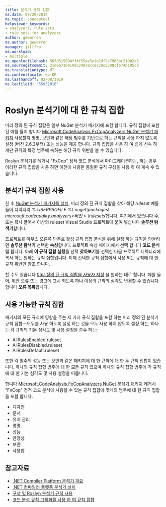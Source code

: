 ```yaml
---
title: 분석기 규칙 집합
ms.date: 07/20/2018
ms.topic: conceptual
helpviewer_keywords:
- analyzers, rule sets
- rule sets for analyzers
author: gewarren
ms.author: gewarren
manager: jillfra
ms.workload:
- multiple
ms.openlocfilehash: 567d315694ff4f55ae5e1d2df2e7963bc21902a3
ms.sourcegitcommit: 21d667104199c2493accec20c2388cf674b195c3
ms.translationtype: MT
ms.contentlocale: ko-KR
ms.lasthandoff: 02/08/2019
ms.locfileid: "55932016"
---
```

# <a name="rule-sets-for-roslyn-analyzers"></a>Roslyn 분석기에 대 한 규칙 집합

미리 정의 된 규칙 집합은 일부 NuGet 분석기 패키지에 포함 합니다. 규칙 집합에 포함 된 예를 들어 합니다 [Microsoft.CodeAnalysis.FxCopAnalyzers NuGet 분석기 패키지](https://www.nuget.org/packages/Microsoft.CodeAnalysis.FxCopAnalyzers/) 사용할지 명명, 보안과 같은 해당 범주를 기반으로 하는 규칙을 사용 하지 않도록 설정 (버전 2.6.2부터) 또는 성능을 제공 합니다. 규칙 집합을 사용 하 여 쉽게 신속 하 게만 규칙의 특정 범주에 속하는 해당 규칙 위반을 볼 수 있습니다.

Roslyn 분석기를 레거시 "FxCop" 정적 코드 분석에서 마이그레이션하는, 하는 경우 이러한 규칙 집합을 사용 하면 이전에 사용한 동일한 규칙 구성을 사용 하 여 계속 수 있습니다.

## <a name="use-analyzer-rule-sets"></a>분석기 규칙 집합 사용

한 후 [NuGet 분석기 패키지를 설치](install-roslyn-analyzers.md), 미리 정의 된 규칙 집합을 찾아 해당 *ruleset* 예를 들어 디렉터리 *% USERPROFILE %\\.nuget\packages\ microsoft.codequality.analyzers\<버전 > \rulesets*합니다. 여기에서 있습니다 수, 또는 복사 끌어서 이상의 ruleset Visual Studio 프로젝트에 붙여 넣습니다 **솔루션 탐색기**합니다.

프로젝트를 마우스 오른쪽 단추로 활성 규칙 집합 분석을 위해 설정 하는 규칙을 만들려면 **솔루션 탐색기** 선택한 **속성**합니다. 프로젝트 속성 페이지에서 선택 합니다 **코드 분석** 탭 합니다. 아래 **이 규칙 집합 실행**를 선택 **찾아보기**를 선택한 다음 프로젝트 디렉터리에 복사 하는 원하는 규칙 집합입니다. 이제 선택한 규칙 집합에서 사용 되는 규칙에 대 한 규칙 위반만 참조 합니다.

할 수도 있습니다 [미리 정의 된 규칙 집합을 사용자 지정](how-to-create-a-custom-rule-set.md#create-a-custom-rule-set) 을 원하는 대로 합니다. 예를 들어, 위반 오류 또는 경고에 표시 되도록 하나 이상의 규칙의 심각도 변경할 수 있습니다 합니다 **오류 목록**합니다.

## <a name="available-rule-sets"></a>사용 가능한 규칙 집합

패키지의 모든 규칙에 영향을 주는 세 가지 규칙 집합을 포함 하는 미리 정의 된 분석기 규칙 집합&mdash;모두를 사용 하도록 설정 하는 것을 모두 사용 하지 않도록 설정 하는, 하나는 각 규칙의 기본 심각도 및 사용 설정을 준수 하는:

- AllRulesEnabled.ruleset
- AllRulesDisabled.ruleset
- AllRulesDefault.ruleset

또한 각 범주의 성능 또는 보안과 같은 패키지에 대 한 규칙에 대 한 두 규칙 집합이 있습니다. 하나의 규칙 집합 범주에 대 한 모든 규칙 있으며 하나의 규칙 집합 범주에 각 규칙에 대 한 기본 심각도 및 사용 설정을 따릅니다.

 합니다 [Microsoft.CodeAnalysis.FxCopAnalyzers NuGet 분석기 패키지](https://www.nuget.org/packages/Microsoft.CodeAnalysis.FxCopAnalyzers/) 레거시 "FxCop" 정적 코드 분석에 사용할 수 있는 규칙 집합에 맞게의 범주에 대 한 규칙 집합을 포함 합니다.

- 디자인
- 문서
- 유지 관리
- 명명
- 성능
- 안정성
- 보안
- 사용법

## <a name="see-also"></a>참고자료

- [.NET Compiler Platform 분석기 개요](roslyn-analyzers-overview.md)
- [.NET 컴파일러 플랫폼 분석기 설치](install-roslyn-analyzers.md)
- [구성 및 Roslyn 분석기 규칙 사용](use-roslyn-analyzers.md)
- [코드 분석 규칙 그룹화를 사용 하 여 규칙 집합](using-rule-sets-to-group-code-analysis-rules.md)